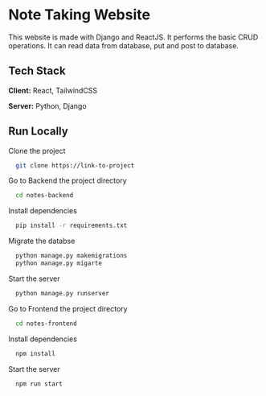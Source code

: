 
# Note Taking Website

This website is made with Django and ReactJS. It performs the basic CRUD operations. It can read data from database, put and post to database.

## Tech Stack

**Client:** React, TailwindCSS

**Server:** Python, Django



## Run Locally

Clone the project

```bash
  git clone https://link-to-project
```

Go to Backend the project directory

```bash
  cd notes-backend
```

Install dependencies

```bash
  pip install -r requirements.txt
```

Migrate the databse

```bash
  python manage.py makemigrations
  python manage.py migarte
```

Start the server

```bash
  python manage.py runserver
```

Go to Frontend the project directory

```bash
  cd notes-frontend
```

Install dependencies

```bash
  npm install
```


Start the server

```bash
  npm run start
```

